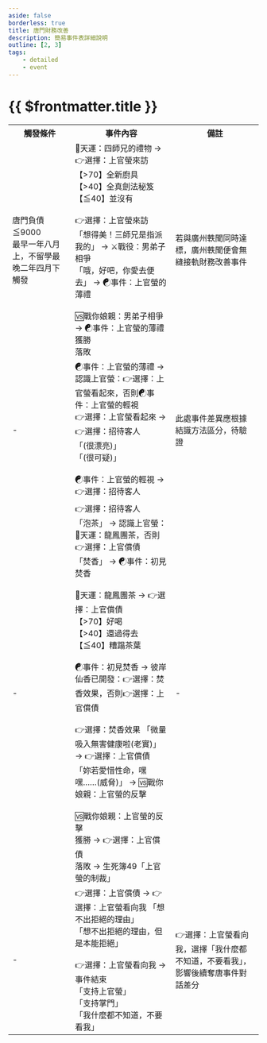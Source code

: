 ```yaml
---
aside: false
borderless: true
title: 唐門財務改善
description: 簡易事件表詳細說明
outline: [2, 3]
tags:
    - detailed
    - event
---
```


# {{ $frontmatter.title }}

<Table class="timeline-table">
    <tr class="timeline-header">
        <th>觸發條件</th>
        <th>事件內容</th>
        <th>備註</th>
    </tr>
	<tr>
		<td>
			唐門負債≦9000<br>
			最早一年八月上，不留學最晚二年四月下觸發<br>
		</td>
		<td>
			<span title="唐惟元好感正向補正">🎲天運：四師兄的禮物 → 👉選擇：上官螢來訪</span> <br>
			<span title="名聲+1、廚藝+2、心相-10">【>70】全新廚具 </span> <br>
			<span title="獲得秘笈《全真劍法》">【>40】全真劍法秘笈</span> <br>
			<span title="
心相-10
心繫小師妹：心相+20
			">【≦40】並沒有</span> <br>
			<br>
			👉選擇：上官螢來訪 <br>
			<span title="變心+2">「想得美！三師兄是指派我的」 → ⚔️戰役：男弟子相爭</span> <br>
			「哦，好吧，你愛去便去」 → ☯事件：上官螢的薄禮  <br>
			<br>
			🆚戰你娘親：男弟子相爭 → ☯事件：上官螢的薄禮<br>
			<span title="武學+2、向心-1、心相-20">獲勝 </span> <br>
			<span title="向心+1、心相+20">落敗 </span> <br>
		</td>
		<td>
			若與廣州軼聞同時達標，廣州軼聞便會無縫接軌財務改善事件 <br>
		</td>
	</tr>
	<tr>
		<td>-</td>
		<td>
			<span title="門派資產+500">☯事件：上官螢的薄禮 → 認識上官螢：👉選擇：上官螢看起來，否則☯事件：上官螢的輕視</span> <br>
			👉選擇：上官螢看起來 → 👉選擇：招待客人 <br>
			<span title="上官螢-1、變心+3">「(很漂亮)」</span> <br>
			<span title="性情-1、上官螢-1">「(很可疑)」</span>  <br>
			<br>
			<span title="心相-10">☯事件：上官螢的輕視 → 👉選擇：招待客人</span> <br>
		</td>
		<td>此處事件差異應根據結識方法區分，待驗證</td>
	</tr>
	<tr>
		<td>-</td>
		<td>
			👉選擇：招待客人 <br>
			「泡茶」 → 認識上官螢：🎲天運：龍鳳團茶，否則👉選擇：上官償債<br>
			「焚香」 → ☯事件：初見焚香<br>
			 <br>
			<span title="上限80、修養補正(瘋狂-20暴躁-10沉著+10君子+20)">🎲天運：龍鳳團茶 → 👉選擇：上官償債</span> <br>
			<span title="修養+2、上官螢+2">【>70】好喝 </span> <br>
			<span title="上官螢+2">【>40】還過得去</span> <br>
			<span title="
修養≧中庸：處世+1、心相-30、上官螢+3
修養≦暴躁：處世+1、修養-1
			">【≦40】糟蹋茶葉</span> <br>
			<br>
			<span title="彼岸先香未開發：上官螢-1">☯事件：初見焚香 → 彼岸仙香已開發：👉選擇：焚香效果，否則👉選擇：上官償債</span> <br>
			<br>
			👉選擇：焚香效果
			<span title="上官螢-1">「微量吸入無害健康啦(老實)」 → 👉選擇：上官償債 </span> <br>
			<span title="道德-1、嘴力+1">「妳若愛惜性命，嘿嘿……(威脅)」 → 🆚戰你娘親：上官螢的反擊</span> <br>
			<br>
			🆚戰你娘親：上官螢的反擊<br>
			<span title="武學+2">獲勝 → 👉選擇：上官償債</span> <br>
			落敗 → 生死簿49「上官螢的制裁」 <br>
		</td>
		<td>-</td>
	</tr>
	<tr>
		<td>-</td>
		<td>
			👉選擇：上官償債 → 👉選擇：上官螢看向我
			<span title="💞變心+3、心相+40">「想不出拒絕的理由」 </span> <br>
			<span title="性情-1、心相-10">「想不出拒絕的理由，但是本能拒絕」</span> <br>
			<br>
			👉選擇：上官螢看向我 → 事件結束 <br>
			<span title="
學問<50：嘴力+1、處世+1、性情-1、上官螢+2
學問≧50：嘴力+2、唐陞+2、唐中翎+2、上官螢+5
			">「支持上官螢」 </span> <br>
			<span title="唐中翎+2、上官螢+1、貢獻+20">「支持掌門」</span> <br>
			<span title="性情-2、處世-2、上官螢-2、掌門病情-2">「我什麼都不知道，不要看我」</span> <br>
		</td>
		<td>👉選擇：上官螢看向我，選擇「我什麼都不知道，不要看我」，影響後續奪唐事件對話差分</td>
	</tr>
</table>






